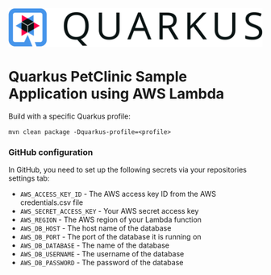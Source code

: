 [![Quarkus](docs/images/quarkus-logo.png)](https://quarkus.io/)

# Quarkus PetClinic Sample Application using AWS Lambda

Build with a specific Quarkus profile:
```
mvn clean package -Dquarkus-profile=<profile>
```

### GitHub configuration

In GitHub, you need to set up the following secrets via your repositories settings tab:

- `AWS_ACCESS_KEY_ID` - The AWS access key ID from the AWS credentials.csv file
- `AWS_SECRET_ACCESS_KEY` - Your AWS secret access key
- `AWS_REGION` - The AWS region of your Lambda function
- `AWS_DB_HOST` - The host name of the database
- `AWS_DB_PORT` - The port of the database it is running on
- `AWS_DB_DATABASE` - The name of the database
- `AWS_DB_USERNAME` - The username of the database
- `AWS_DB_PASSWORD` - The password of the database
